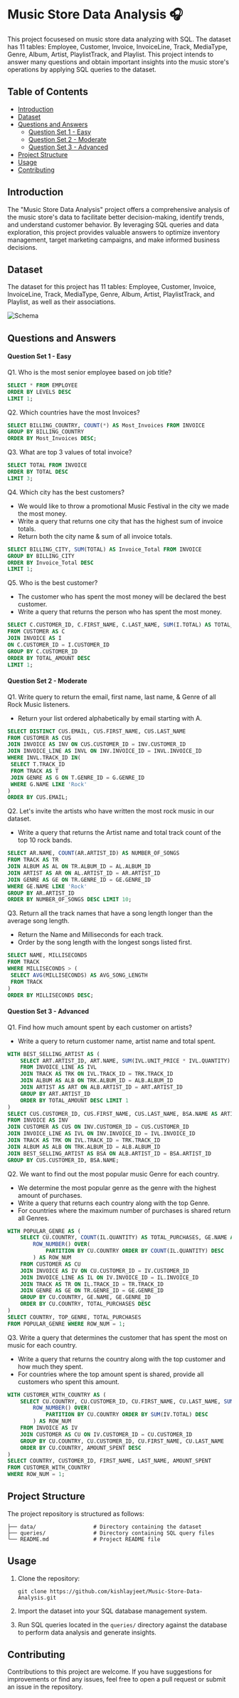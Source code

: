 # Music Store Data Analysis 🎧

This project focusesed on music store data analyzing with SQL. The dataset has 11 tables: Employee, Customer, Invoice, InvoiceLine, Track, MediaType, Genre, Album, Artist, PlaylistTrack, and Playlist. This project intends to answer many questions and obtain important insights into the music store's operations by applying SQL queries to the dataset.

## Table of Contents

- [Introduction](#introduction)
- [Dataset](#dataset)
- [Questions and Answers](#questions-and-answers)
	- [Question Set 1 - Easy](#question-set-1---easy)
	- [Question Set 2 - Moderate](#question-set-2---moderate)
	- [Question Set 3 - Advanced](#question-set-3---advanced)
- [Project Structure](#project-structure)
- [Usage](#usage)
- [Contributing](#contributing)

## Introduction

The "Music Store Data Analysis" project offers a comprehensive analysis of the music store's data to facilitate better decision-making, identify trends, and understand customer behavior. By leveraging SQL queries and data exploration, this project provides valuable answers to optimize inventory management, target marketing campaigns, and make informed business decisions.

## Dataset

The dataset for this project has 11 tables: Employee, Customer, Invoice, InvoiceLine, Track, MediaType, Genre, Album, Artist, PlaylistTrack, and Playlist, as well as their associations.

![Schema](https://imgur.com/UU2tQp7.png)

## Questions and Answers

#### Question Set 1 - Easy

Q1. Who is the most senior employee based on job title? 

```sql
SELECT * FROM EMPLOYEE
ORDER BY LEVELS DESC
LIMIT 1;
```

Q2. Which countries have the most Invoices?

```sql
SELECT BILLING_COUNTRY, COUNT(*) AS Most_Invoices FROM INVOICE
GROUP BY BILLING_COUNTRY
ORDER BY Most_Invoices DESC;
```

Q3. What are top 3 values of total invoice?

```sql
SELECT TOTAL FROM INVOICE
ORDER BY TOTAL DESC
LIMIT 3;
```

Q4. Which city has the best customers? 
- We would like to throw a promotional Music Festival in the city we made the most money. 
- Write a query that returns one city that has the highest sum of invoice totals. 
- Return both the city name & sum of all invoice totals.

```sql
SELECT BILLING_CITY, SUM(TOTAL) AS Invoice_Total FROM INVOICE
GROUP BY BILLING_CITY
ORDER BY Invoice_Total DESC
LIMIT 1;
```

Q5. Who is the best customer? 
- The customer who has spent the most money will be declared the best customer. 
- Write a query that returns the person who has spent the most money.

```sql
SELECT C.CUSTOMER_ID, C.FIRST_NAME, C.LAST_NAME, SUM(I.TOTAL) AS TOTAL_AMOUNT
FROM CUSTOMER AS C
JOIN INVOICE AS I
ON C.CUSTOMER_ID = I.CUSTOMER_ID
GROUP BY C.CUSTOMER_ID
ORDER BY TOTAL_AMOUNT DESC
LIMIT 1;
```

#### Question Set 2 - Moderate

Q1. Write query to return the email, first name, last name, & Genre of all Rock Music listeners. 
- Return your list ordered alphabetically by email starting with A.

```sql
SELECT DISTINCT CUS.EMAIL, CUS.FIRST_NAME, CUS.LAST_NAME
FROM CUSTOMER AS CUS
JOIN INVOICE AS INV ON CUS.CUSTOMER_ID = INV.CUSTOMER_ID
JOIN INVOICE_LINE AS INVL ON INV.INVOICE_ID = INVL.INVOICE_ID
WHERE INVL.TRACK_ID IN(
 SELECT T.TRACK_ID
 FROM TRACK AS T
 JOIN GENRE AS G ON T.GENRE_ID = G.GENRE_ID
 WHERE G.NAME LIKE 'Rock'
)
ORDER BY CUS.EMAIL;
```

Q2. Let's invite the artists who have written the most rock music in our dataset. 
- Write a query that returns the Artist name and total track count of the top 10 rock bands.

```sql
SELECT AR.NAME, COUNT(AR.ARTIST_ID) AS NUMBER_OF_SONGS
FROM TRACK AS TR
JOIN ALBUM AS AL ON TR.ALBUM_ID = AL.ALBUM_ID
JOIN ARTIST AS AR ON AL.ARTIST_ID = AR.ARTIST_ID
JOIN GENRE AS GE ON TR.GENRE_ID = GE.GENRE_ID
WHERE GE.NAME LIKE 'Rock'
GROUP BY AR.ARTIST_ID
ORDER BY NUMBER_OF_SONGS DESC LIMIT 10;
```

Q3. Return all the track names that have a song length longer than the average song length. 
- Return the Name and Milliseconds for each track. 
- Order by the song length with the longest songs listed first.

```sql
SELECT NAME, MILLISECONDS
FROM TRACK
WHERE MILLISECONDS > (
 SELECT AVG(MILLISECONDS) AS AVG_SONG_LENGTH
 FROM TRACK
)
ORDER BY MILLISECONDS DESC;
```

#### Question Set 3 - Advanced

Q1. Find how much amount spent by each customer on artists? 
- Write a query to return customer name, artist name and total spent.

```sql
WITH BEST_SELLING_ARTIST AS (
	SELECT ART.ARTIST_ID, ART.NAME, SUM(IVL.UNIT_PRICE * IVL.QUANTITY) AS TOTAL_AMOUNT
	FROM INVOICE_LINE AS IVL
	JOIN TRACK AS TRK ON IVL.TRACK_ID = TRK.TRACK_ID
	JOIN ALBUM AS ALB ON TRK.ALBUM_ID = ALB.ALBUM_ID
	JOIN ARTIST AS ART ON ALB.ARTIST_ID = ART.ARTIST_ID
	GROUP BY ART.ARTIST_ID
	ORDER BY TOTAL_AMOUNT DESC LIMIT 1
)
SELECT CUS.CUSTOMER_ID, CUS.FIRST_NAME, CUS.LAST_NAME, BSA.NAME AS ARTIST_NAME, SUM(IVL.UNIT_PRICE * IVL.QUANTITY) AS AMOUNT_SPENT
FROM INVOICE AS INV
JOIN CUSTOMER AS CUS ON INV.CUSTOMER_ID = CUS.CUSTOMER_ID
JOIN INVOICE_LINE AS IVL ON INV.INVOICE_ID = IVL.INVOICE_ID
JOIN TRACK AS TRK ON IVL.TRACK_ID = TRK.TRACK_ID
JOIN ALBUM AS ALB ON TRK.ALBUM_ID = ALB.ALBUM_ID
JOIN BEST_SELLING_ARTIST AS BSA ON ALB.ARTIST_ID = BSA.ARTIST_ID
GROUP BY CUS.CUSTOMER_ID, BSA.NAME;
```

Q2. We want to find out the most popular music Genre for each country. 
- We determine the most popular genre as the genre with the highest amount of purchases. 
- Write a query that returns each country along with the top Genre. 
- For countries where the maximum number of purchases is shared return all Genres.

```sql
WITH POPULAR_GENRE AS (
	SELECT CU.COUNTRY, COUNT(IL.QUANTITY) AS TOTAL_PURCHASES, GE.NAME AS TOP_GENRE, GE.GENRE_ID,
		ROW_NUMBER() OVER(
			PARTITION BY CU.COUNTRY ORDER BY COUNT(IL.QUANTITY) DESC
		) AS ROW_NUM
	FROM CUSTOMER AS CU
	JOIN INVOICE AS IV ON CU.CUSTOMER_ID = IV.CUSTOMER_ID
	JOIN INVOICE_LINE AS IL ON IV.INVOICE_ID = IL.INVOICE_ID
	JOIN TRACK AS TR ON IL.TRACK_ID = TR.TRACK_ID
	JOIN GENRE AS GE ON TR.GENRE_ID = GE.GENRE_ID
	GROUP BY CU.COUNTRY, GE.NAME, GE.GENRE_ID
	ORDER BY CU.COUNTRY, TOTAL_PURCHASES DESC
)
SELECT COUNTRY, TOP_GENRE, TOTAL_PURCHASES
FROM POPULAR_GENRE WHERE ROW_NUM = 1;
```

Q3. Write a query that determines the customer that has spent the most on music for each country. 
- Write a query that returns the country along with the top customer and how much they spent. 
- For countries where the top amount spent is shared, provide all customers who spent this amount.

```sql
WITH CUSTOMER_WITH_COUNTRY AS (
	SELECT CU.COUNTRY, CU.CUSTOMER_ID, CU.FIRST_NAME, CU.LAST_NAME, SUM(IV.TOTAL) AS AMOUNT_SPENT,
		ROW_NUMBER() OVER(
			PARTITION BY CU.COUNTRY ORDER BY SUM(IV.TOTAL) DESC
		) AS ROW_NUM
	FROM INVOICE AS IV
	JOIN CUSTOMER AS CU ON IV.CUSTOMER_ID = CU.CUSTOMER_ID
	GROUP BY CU.COUNTRY, CU.CUSTOMER_ID, CU.FIRST_NAME, CU.LAST_NAME
	ORDER BY CU.COUNTRY, AMOUNT_SPENT DESC
)
SELECT COUNTRY, CUSTOMER_ID, FIRST_NAME, LAST_NAME, AMOUNT_SPENT
FROM CUSTOMER_WITH_COUNTRY
WHERE ROW_NUM = 1;
```

## Project Structure

The project repository is structured as follows:

```
├── data/                  # Directory containing the dataset
├── queries/               # Directory containing SQL query files
└── README.md              # Project README file
```

## Usage

1. Clone the repository:

   ```
   git clone https://github.com/kishlayjeet/Music-Store-Data-Analysis.git
   ```

2. Import the dataset into your SQL database management system.

3. Run SQL queries located in the `queries/` directory against the database to perform data analysis and generate insights.

## Contributing

Contributions to this project are welcome. If you have suggestions for improvements or find any issues, feel free to open a pull request or submit an issue in the repository.
